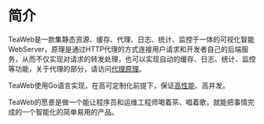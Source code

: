 # 简介
TeaWeb是一款集静态资源、缓存、代理、日志、统计、监控于一体的可视化智能WebServer，原理是通过HTTP代理的方式连接用户请求和开发者自己的后端服务，从而不仅实现对请求的转发处理，也可以实现自动的缓存、日志、统计、监控等功能，关于代理的部分，请访问[代理原理](../proxy/Architect.md)。

TeaWeb使用Go语言实现，在高可定制化前提下，保证[高性能](../proxy/Benchmark.md)、高并发。

TeaWeb的愿景是做一个能让程序员和运维工程师喝着茶、唱着歌，就能把事情完成的一个智能化的简单易用的产品。